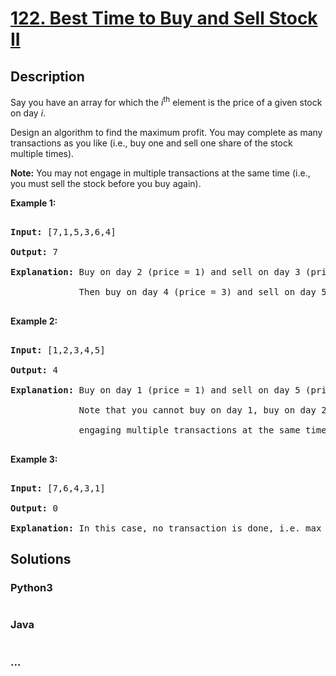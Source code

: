# [122. Best Time to Buy and Sell Stock II](https://leetcode.com/problems/best-time-to-buy-and-sell-stock-ii)

## Description
<p>Say you have an array for which the <em>i</em><sup>th</sup> element is the price of a given stock on day <em>i</em>.</p>



<p>Design an algorithm to find the maximum profit. You may complete as many transactions as you like (i.e., buy one and sell one share of the stock multiple times).</p>



<p><strong>Note:</strong> You may not engage in multiple transactions at the same time (i.e., you must sell the stock before you buy again).</p>



<p><strong>Example 1:</strong></p>



<pre>

<strong>Input:</strong> [7,1,5,3,6,4]

<strong>Output:</strong> 7

<strong>Explanation:</strong> Buy on day 2 (price = 1) and sell on day 3 (price = 5), profit = 5-1 = 4.

&nbsp;            Then buy on day 4 (price = 3) and sell on day 5 (price = 6), profit = 6-3 = 3.

</pre>



<p><strong>Example 2:</strong></p>



<pre>

<strong>Input:</strong> [1,2,3,4,5]

<strong>Output:</strong> 4

<strong>Explanation:</strong> Buy on day 1 (price = 1) and sell on day 5 (price = 5), profit = 5-1 = 4.

&nbsp;            Note that you cannot buy on day 1, buy on day 2 and sell them later, as you are

&nbsp;            engaging multiple transactions at the same time. You must sell before buying again.

</pre>



<p><strong>Example 3:</strong></p>



<pre>

<strong>Input:</strong> [7,6,4,3,1]

<strong>Output:</strong> 0

<strong>Explanation:</strong> In this case, no transaction is done, i.e. max profit = 0.</pre>




## Solutions


<!-- tabs:start -->

### **Python3**

```python

```

### **Java**

```java

```

### **...**
```

```

<!-- tabs:end -->